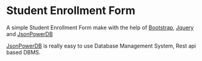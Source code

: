 # Student Enrollment Form

A simple Student Enrollment Form make with the help of [Bootstrap](https://getbootstrap.com), [Jquery](https://jquery.com) and [JsonPowerDB](https://login2explore.com/jpdb/index.html) 

[JsonPowerDB](https://login2explore.com/jpdb/index.html) is really easy to use Database Management System, Rest api based DBMS.
